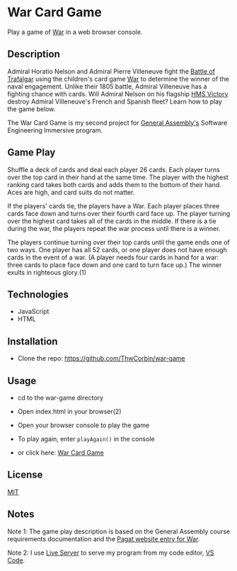 # War Card Game

Play a game of [War](https://www.pagat.com/war/war.html "Pagat entry for War card game") in a web browser console.

## Description

Admiral Horatio Nelson and Admiral Pierre Villeneuve fight the [Battle of Trafalgar](https://www.britannica.com/event/Battle-of-Trafalgar-European-history "Encyclopedia Britannica entry for the Battle of Trafalgar") using the children's card game [War](https://www.pagat.com/war/war.html "Pagat entry for War card game") to determine the winner of the naval engagement. Unlike their 1805 battle, Admiral Villeneuve has a fighting chance with cards. Will Admiral Nelson on his flagship [HMS Victory](https://www.britannica.com/topic/Victory-British-ship "Encyclopedia Britannica entry for the HMS Victory") destroy Admiral Villeneuve's French and Spanish fleet? Learn how to play the game below.

The War Card Game is my second project for [General Assembly's](https://generalassemb.ly/ "General Assembly homepage") Software Engineering Immersive program.

## Game Play

Shuffle a deck of cards and deal each player 26 cards. Each player turns over the top card in their hand at the same time. The player with the highest ranking card takes both cards and adds them to the bottom of their hand. Aces are high, and card suits do not matter.

If the players' cards tie, the players have a War. Each player places three cards face down and turns over their fourth card face up. The player turning over the highest card takes all of the cards in the middle. If there is a tie during the war, the players repeat the war process until there is a winner.

The players continue turning over their top cards until the game ends one of two ways. One player has all 52 cards, or one player does not have enough cards in the event of a war. (A player needs four cards in hand for a war: three cards to place face down and one card to turn face up.) The winner exults in righteous glory.(1)

## Technologies

- JavaScript
- HTML

## Installation

- Clone the repo: https://github.com/ThwCorbin/war-game

## Usage

- cd to the war-game directory
- Open index.html in your browser(2)
- Open your browser console to play the game
- To play again, enter `playAgain()` in the console

- or click here: [War Card Game](https://thwcorbin.github.io/war-game/ "Tom's War card game")

## License

[MIT](LICENSE.txt "MIT License text file")

## Notes

Note 1: The game play description is based on the General Assembly course requirements documentation and the [Pagat website entry for War](https://www.pagat.com/war/war.html "Pagat entry for War card game").

Note 2: I use [Live Server](https://marketplace.visualstudio.com/items?itemName=ritwickdey.LiveServer "Live Server extension") to serve my program from my code editor, [VS Code](https://code.visualstudio.com/ "Visual Studio Code editor").
